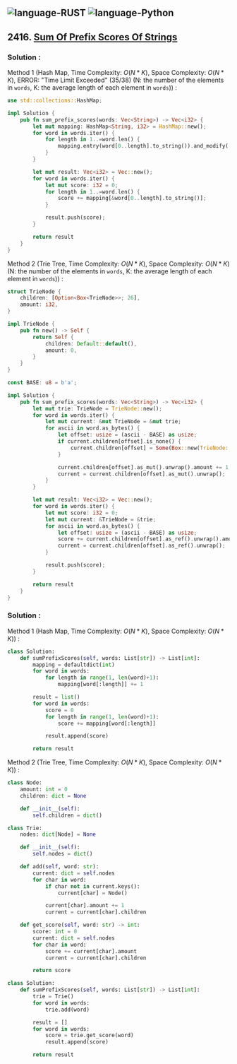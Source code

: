 ![language-RUST](https://img.shields.io/badge/RUST-8d4004?style=for-the-badge&logo=RUST)
![language-Python](https://img.shields.io/badge/Python-ffd43b?style=for-the-badge&logo=PYTHON)
---

## 2416. [Sum Of Prefix Scores Of Strings](https://leetcode.com/problems/sum-of-prefix-scores-of-strings)

### Solution :

Method 1 (Hash Map, Time Complexity: $O(N*K)$, Space Complexity: $O(N*K)$, ERROR: "Time Limit Exceeded" (35/38) (N: the number of the elements in `words`, K: the average length of each element in `words`)) :
```rust
use std::collections::HashMap;

impl Solution {
    pub fn sum_prefix_scores(words: Vec<String>) -> Vec<i32> {
        let mut mapping: HashMap<String, i32> = HashMap::new();
        for word in words.iter() {
            for length in 1..=word.len() {
                mapping.entry(word[0..length].to_string()).and_modify(|value| *value += 1).or_insert(1);
            }
        }

        let mut result: Vec<i32> = Vec::new();
        for word in words.iter() {
            let mut score: i32 = 0;
            for length in 1..=word.len() {
                score += mapping[&word[0..length].to_string()];
            }

            result.push(score);
        }

        return result
    }
}
```

Method 2 (Trie Tree, Time Complexity: $O(N*K)$, Space Complexity: $O(N*K)$ (N: the number of the elements in `words`, K: the average length of each element in `words`)) :
```rust
struct TrieNode {
    children: [Option<Box<TrieNode>>; 26],
    amount: i32,
}

impl TrieNode {
    pub fn new() -> Self {
        return Self {
            children: Default::default(),
            amount: 0,
        }
    }
}

const BASE: u8 = b'a';

impl Solution {
    pub fn sum_prefix_scores(words: Vec<String>) -> Vec<i32> {
        let mut trie: TrieNode = TrieNode::new();
        for word in words.iter() {
            let mut current: &mut TrieNode = &mut trie;
            for ascii in word.as_bytes() {
                let offset: usize = (ascii - BASE) as usize;
                if current.children[offset].is_none() {
                    current.children[offset] = Some(Box::new(TrieNode::new()));
                }

                current.children[offset].as_mut().unwrap().amount += 1;
                current = current.children[offset].as_mut().unwrap();
            }
        }

        let mut result: Vec<i32> = Vec::new();
        for word in words.iter() {
            let mut score: i32 = 0;
            let mut current: &TrieNode = &trie;
            for ascii in word.as_bytes() {
                let offset: usize = (ascii - BASE) as usize;
                score += current.children[offset].as_ref().unwrap().amount;
                current = current.children[offset].as_ref().unwrap();
            }

            result.push(score);
        }

        return result
    }
}
```

### Solution :

Method 1 (Hash Map, Time Complexity: $O(N*K)$, Space Complexity: $O(N*K)$) :
```python
class Solution:
    def sumPrefixScores(self, words: List[str]) -> List[int]:
        mapping = defaultdict(int)
        for word in words:
            for length in range(1, len(word)+1):
                mapping[word[:length]] += 1

        result = list()
        for word in words:
            score = 0
            for length in range(1, len(word)+1):
                score += mapping[word[:length]]

            result.append(score)

        return result
```

Method 2 (Trie Tree, Time Complexity: $O(N*K)$, Space Complexity: $O(N*K)$) :
```python
class Node:
    amount: int = 0
    children: dict = None

    def __init__(self):
        self.children = dict()

class Trie:
    nodes: dict[Node] = None

    def __init__(self):
        self.nodes = dict()

    def add(self, word: str):
        current: dict = self.nodes
        for char in word:
            if char not in current.keys():
                current[char] = Node()

            current[char].amount += 1
            current = current[char].children

    def get_score(self, word: str) -> int:
        score: int = 0
        current: dict = self.nodes
        for char in word:
            score += current[char].amount
            current = current[char].children

        return score

class Solution:
    def sumPrefixScores(self, words: List[str]) -> List[int]:
        trie = Trie()
        for word in words:
            trie.add(word)

        result = []
        for word in words:
            score = trie.get_score(word)
            result.append(score)

        return result
```
